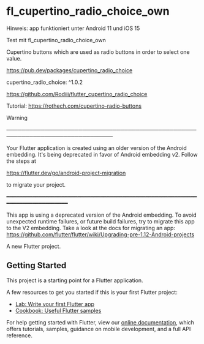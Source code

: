 # fl_cupertino_radio_choice_own

Hinweis: app funktioniert unter Android 11 und iOS 15

Test mit fl_cupertino_radio_choice_own

Cupertino buttons which are used as radio buttons in order to select one value.

https://pub.dev/packages/cupertino_radio_choice

cupertino_radio_choice: ^1.0.2

https://github.com/Rodiii/flutter_cupertino_radio_choice

Tutorial: https://rothech.com/cupertino-radio-buttons

Warning

──────────────────────────────────────────────────────────────────────────────

Your Flutter application is created using an older version of the Android
embedding. It's being deprecated in favor of Android embedding v2. Follow the
steps at

https://flutter.dev/go/android-project-migration

to migrate your project.

━━━━━━━━━━━━━━━━━━━━━━━━━━━━━━━━━━━━━━━━━━━━━━━━━━━━━━━━━━━━━━━━━━━━━━━━━━━━━━

This app is using a deprecated version of the Android embedding.
To avoid unexpected runtime failures, or future build failures, try to migrate this app to the V2 embedding.
Take a look at the docs for migrating an app: https://github.com/flutter/flutter/wiki/Upgrading-pre-1.12-Android-projects




A new Flutter project.

## Getting Started

This project is a starting point for a Flutter application.

A few resources to get you started if this is your first Flutter project:

- [Lab: Write your first Flutter app](https://flutter.dev/docs/get-started/codelab)
- [Cookbook: Useful Flutter samples](https://flutter.dev/docs/cookbook)

For help getting started with Flutter, view our
[online documentation](https://flutter.dev/docs), which offers tutorials,
samples, guidance on mobile development, and a full API reference.
